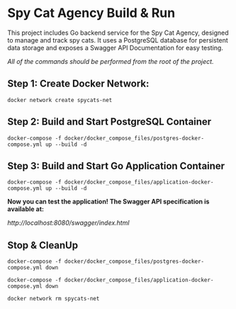 # Spy Cat Agency Build & Run

This project includes Go backend service for the Spy Cat Agency, designed to manage and track spy cats.
It uses a PostgreSQL database for persistent data storage and exposes a Swagger API Documentation for easy testing.

*All of the commands should be performed from the root of the project.*

## Step 1: Create Docker Network:

```
docker network create spycats-net
```

##  Step 2: Build and Start PostgreSQL Container

```
docker-compose -f docker/docker_compose_files/postgres-docker-compose.yml up --build -d
```

##  Step 3: Build and Start Go Application Container

```
docker-compose -f docker/docker_compose_files/application-docker-compose.yml up --build -d
```

**Now you can test the application! The Swagger API specification is available at:**  

*http://localhost:8080/swagger/index.html*

## Stop & CleanUp

```
docker-compose -f docker/docker_compose_files/postgres-docker-compose.yml down
```

```
docker-compose -f docker/docker_compose_files/application-docker-compose.yml down
```

```
docker network rm spycats-net
```